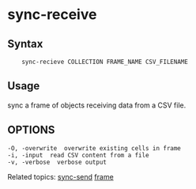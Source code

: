 sync-receive
============

Syntax
------

```shell
    sync-recieve COLLECTION FRAME_NAME CSV_FILENAME
```

Usage
-----

sync a frame of objects receiving data from a CSV file.

OPTIONS
-------

    -O, -overwrite  overwrite existing cells in frame
    -i, -input  read CSV content from a file
    -v, -verbose  verbose output

Related topics: [sync-send](sync-send.html) [frame](frame.html)

